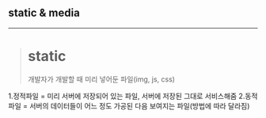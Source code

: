## static & media
------------
> # static
> 개발자가 개발할 때 미리 넣어둔 파일(img, js, css) 

1.정적파일 = 미리 서버에 저장되어 있는 파일, 서버에 저장된 그대로 서비스해줌
2.동적파일 = 서버의 데이터들이 어느 정도 가공된 다음 보여지는 파일(방법에 따라 달라짐)
